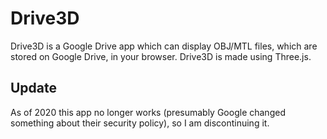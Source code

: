 Drive3D
=======
Drive3D is a Google Drive app which can display OBJ/MTL files, which are stored 
on Google Drive, in your browser. Drive3D is made using Three.js.

Update
------
As of 2020 this app no longer works (presumably Google changed something about 
their security policy), so I am discontinuing it.
